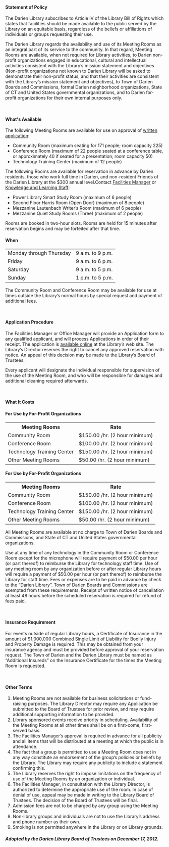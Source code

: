 <h4><i class="fa fa-chevron-right"></i> Statement of Policy</h4>

The Darien Library subscribes to Article IV of the Library Bill of Rights which states that facilities should be made available to the public served by the Library on an equitable basis, regardless of the beliefs or affiliations of individuals or groups requesting their use.

The Darien Library regards the availability and use of its Meeting Rooms as an integral part of its service to the community. In that regard, Meeting Rooms are available, when not required for Library activities, to Darien non-profit organizations engaged in educational, cultural and intellectual activities consistent with the Library’s mission statement and objectives (Non-profit organizations not known to Darien Library will be asked to demonstrate their non-profit status, and that their activities are consistent with the Library’s mission statement and objectives), to Town of Darien Boards and Commissions, formal Darien neighborhood organizations, State of CT and United States governmental organizations, and to Darien for-profit organizations for their own internal purposes only.

<br />
<h4><i class="fa fa-chevron-right"></i> What's Available</h4>

The following Meeting Rooms are available for use on approval of [written application](/request-meeting-room "Meeting Rooms Application"):

* Community Room (maximum seating for 171 people; room capacity 225)
* Conference Room (maximum of 22 people seated at a conference table, or approximately 40 if seated for a presentation; room capacity 50)
* Technology Training Center (maximum of 12 people)

The following Rooms are available for reservation in advance by Darien residents, those who work full time in Darien, and non-resident Friends of the Darien Library at the $300 annual level.Contact [Facilities Manager](mailto:lcalka@darienlibrary.org "Lois") or [Knowledge and Learning Staff](mailto:askus@darienlibrary.org "Reference"):

* Power Library Smart Study Room (maximum of 6 people)
* Second Floor Harris Room (Open Door) (maximum of 8 people)
* Mezzanine Lautenbach Writer’s Room (maximum of 6 people)
* Mezzanine Quiet Study Rooms (Three) (maximum of 2 people)

Rooms are booked in two-hour slots. Rooms are held for 15 minutes after reservation begins and may be forfeited after that time.

<div class="row margin-bottom-10">
<div class="col-md-4">

#### When
<table class="table table-striped">
<tr>
	<td>Monday through Thursday</td>
	<td>9 a.m. to 9 p.m.</td>
</tr>
<tr>
	<td>Friday</td>
	<td>9 a.m. to 6 p.m.</td>
</tr>
<tr>
	<td>Saturday</td>
	<td>9 a.m. to 5 p.m.</td>
</tr>
<tr>
	<td>Sunday</td>
	<td>1 p.m. to 5 p.m.</td>
</tr>
</table>

</div>
</div>

The Community Room and Conference Room may be available for use at times outside the Library’s normal hours by special request and payment of additional fees.

<br />
<h4><i class="fa fa-chevron-right"></i> Application Procedure</h4>

The Facilities Manager or Office Manager will provide an Application form to any qualified applicant, and will process Applications in order of their receipt. The application is [available online](/request-meeting-room "Meeting Room application") at the Library’s web site. The Library’s Director reserves the right to cancel any approved reservation with notice. An appeal of this decision may be made to the Library’s Board of Trustees.

Every applicant will designate the individual responsible for supervision of the use of the Meeting Room, and who will be responsible for damages and additional cleaning required afterwards.

<br />
<h4><i class="fa fa-chevron-right"></i> What It Costs</h4>

<div class="row margin-bottom-10">
<div class="col-md-6">

#### For Use by For-Profit Organizations
<table class="table table-striped">
<tr>
<th>Meeting Rooms</th>
<th>Rate</th>
</tr>
<tr>
<td>Community Room</td>
<td>$150.00 /hr. (2 hour minimum)</td>
</tr>
<tr>
<td>Conference Room</td>
<td>$100.00 /hr. (2 hour minimum)</td>
</tr>
<tr>
<td>Technology Training Center</td>
<td>$150.00 /hr. (2 hour minimum)</td>
</tr>
<tr>
<td>Other Meeting Rooms</td>
<td>$50.00 /hr. (2 hour minimum)</td>
</tr>
</table>
</div>
<div class="col-md-6">

#### For Use by For-Profit Organizations
<table class="table table-striped">
<tr>
<th>Meeting Rooms</th>
<th>Rate</th>
</tr>
<tr>
<td>Community Room</td>
<td>$150.00 /hr. (2 hour minimum)</td>
</tr>
<tr>
<td>Conference Room</td>
<td>$100.00 /hr. (2 hour minimum)</td>
</tr>
<tr>
<td>Technology Training Center</td>
<td>$150.00 /hr. (2 hour minimum)</td>
</tr>
<tr>
<td>Other Meeting Rooms</td>
<td>$50.00 /hr. (2 hour minimum)</td>
</tr>
</table>
</div>
</div>





All Meeting Rooms are available at no charge to Town of Darien Boards and Commissions, and State of CT and United States governmental organizations.

Use at any time of any technology in the Community Room or Conference Room except for the microphone will require payment of $50.00 per hour (or part thereof) to reimburse the Library for technology staff time. Use of any meeting room by any organization before or after regular Library hours will require a payment of $50.00 per hour (or part thereof) to reimburse the Library for staff time. Fees or expenses are to be paid in advance by check to the “Darien Library”. Town of Darien Boards and Commissions are exempted from these requirements. Receipt of written notice of cancellation at least 48 hours before the scheduled reservation is required for refund of fees paid.

<br />
<h4><i class="fa fa-chevron-right"></i> Insurance Requirement</h4>

For events outside of regular Library hours, a Certificate of Insurance in the amount of $1,000,000 Combined Single Limit of Liability for Bodily Injury and Property Damage is required.  This may be obtained from your insurance agency and must be provided before approval of your reservation request.  The Town of Darien and the Darien Library must be named as “Additional Insureds” on the Insurance Certificate for the times the Meeting Room is requested.

<br />
<h4><i class="fa fa-chevron-right"></i> Other Terms</h4>

1. Meeting Rooms are not available for business solicitations or fund-raising purposes.  The Library Director may require any Application be submitted to the Board of Trustees for prior review, and may require additional supporting information to be provided.
2. Library sponsored events receive priority in scheduling. Availability of the Meeting Rooms at all other times shall be on a first-come, first-served basis.
3. The Facilities Manager’s approval is required in advance for all publicity and all items that will be distributed at a meeting at which the public is in attendance.
4. The fact that a group is permitted to use a Meeting Room does not in any way constitute an endorsement of the group’s policies or beliefs by the Library. The Library may require any publicity to include a statement confirming this.
5. The Library reserves the right to impose limitations on the frequency of use of the Meeting Rooms by an organization or individual.
6. The Facilities Manager, in consultation with the Library Director, is authorized to determine the appropriate use of the room. In case of denial of use, appeal may be made in writing to the Library Board of Trustees. The decision of the Board of Trustees will be final.
7. Admission fees are not to be charged by any group using the Meeting Rooms.
8. Non-library groups and individuals are not to use the Library’s address and phone number as their own.
9. Smoking is not permitted anywhere in the Library or on Library grounds.

<div class="margin-bottom-30"></div>

<h4><i class="fa fa-gavel"></i> <em>Adopted by the Darien Library Board of Trustees on December 17, 2012.</em></h4>

<div class="margin-bottom-20"></div>
